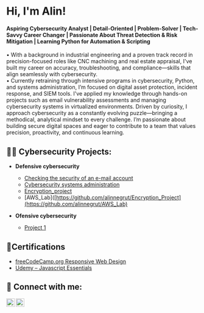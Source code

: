 <h1>Hi, I'm Alin!</h1> 
<h4>Aspiring Cybersecurity Analyst | Detail-Oriented | Problem-Solver | Tech-Savvy Career Changer | Passionate About Threat Detection & Risk Mitigation | Learning Python for Automation & Scripting</h2>

<p>• With a background in industrial engineering and a proven track record in precision-focused roles like CNC machining and real estate appraisal, I've built my career on accuracy, troubleshooting, and compliance—skills that align seamlessly with cybersecurity.</br>
•	Currently retraining through intensive programs in cybersecurity, Python, and systems administration, I’m focused on digital asset protection, incident response, and SIEM tools. I've applied my knowledge through hands-on projects such as email vulnerability assessments and managing cybersecurity systems in virtualized environments. Driven by curiosity, I approach cybersecurity as a constantly evolving puzzle—bringing a methodical, analytical mindset to every challenge. I’m passionate about building secure digital spaces and eager to contribute to a team that values precision, proactivity, and continuous learning.
  
<h2>👨‍💻 Cybersecurity Projects:</h2>

- <b>Defensive cybersecurity</b>
  - [Checking the security of an e-mail account](https://github.com/alinnegrut/checkingemailsecurity)
  - [Cybersecurity systems administration](https://github.com/alinnegrut/Cybersecurity-systems-administration)
  - [Encryption_project](https://github.com/alinnegrut/Encryption_Project)
  - [AWS_Lab]([https://github.com/alinnegrut/Encryption_Project](https://github.com/alinnegrut/AWS_Lab)
    
- <b>Ofensive cybersecurity</b>
  - [Project 1](https://github.com/alinnegrut/)
 
<h2>📄Certifications</h2>

- [freeCodeCamp.org Responsive Web Design](https://www.freecodecamp.org/certification/negrut112/responsive-web-design)
- [Udemy – Javascript Essentials](https://udemy-certificate.s3.amazonaws.com/pdf/UC-aadc4bdd-055a-4bed-8aad-48c2a770149a.pdf)
    
<h2> 🤳 Connect with me:</h2>

[<img align="left" alt="AlinNegrut | Twitter" width="22px" src="https://cdn.jsdelivr.net/npm/simple-icons@v3/icons/twitter.svg" />][twitter]
[<img align="left" alt="AlinNegrut | LinkedIn" width="22px" src="https://cdn.jsdelivr.net/npm/simple-icons@v3/icons/linkedin.svg" />][linkedin]

[twitter]: https://twitter.com/alinnegrut
[linkedin]: https://linkedin.com/in/alinnegrut

<!--
